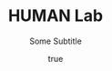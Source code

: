 ---
layout: post

title: HUMAN Lab
subtitle: "Some Subtitle"
cover_image: blog-cover.jpg

excerpt: "Something Catchy"

draft: true

author:
  name: 2Lt Brian Tabares
  twitter: 
  gplus: 
  bio: 
  image: ks.png
---